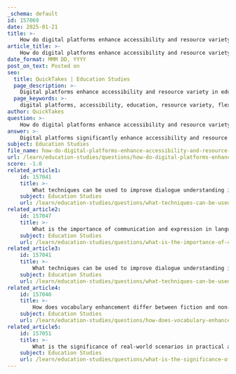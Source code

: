 ```yaml
---
_schema: default
id: 157069
date: 2025-01-21
title: >-
    How do digital platforms enhance accessibility and resource variety in education?
article_title: >-
    How do digital platforms enhance accessibility and resource variety in education?
date_format: MMM DD, YYYY
post_on_text: Posted on
seo:
  title: QuickTakes | Education Studies
  page_description: >-
    Digital platforms enhance accessibility and resource variety in education by providing flexible learning environments, access to a wide range of resources, real-time feedback, and promoting collaboration among students and educators.
  page_keywords: >-
    digital platforms, accessibility, education, resource variety, flexible learning, online resources, real-time feedback, student engagement, collaboration, multimedia content
author: QuickTakes
question: >-
    How do digital platforms enhance accessibility and resource variety in education?
answer: >-
    Digital platforms significantly enhance accessibility and resource variety in education through several key mechanisms:\n\n1. **Flexibility and Accessibility**: Digital learning environments provide students with the ability to access educational materials anytime and anywhere. This flexibility is particularly beneficial for learners who may have other commitments, such as work or family responsibilities. Unlike traditional learning, which often adheres to a fixed schedule and location, digital platforms empower students to take control of their education, accommodating diverse learning needs and breaking down geographical barriers.\n\n2. **Access to Rich Resources**: Digital tools offer access to a vast array of online resources, including digital libraries, educational apps, and open educational resources (OER). This wealth of information allows students to explore topics in greater depth and from multiple perspectives, enriching their learning experience. The availability of multimedia content, such as videos and interactive materials, further enhances engagement and understanding.\n\n3. **Real-Time Feedback**: Many digital platforms provide instant feedback, which helps students understand their progress and identify areas needing improvement. This immediate response can enhance learning outcomes and motivate students to engage more deeply with the material. Constructive feedback mechanisms foster a culture of continuous improvement, encouraging active participation in collaborative tasks.\n\n4. **Improved Engagement**: Technology can transform traditionally dull subjects into interactive and enjoyable activities. Tools like smart boards and educational apps make lessons more dynamic, encouraging active participation in the classroom. This increased engagement can lead to better retention of information and a more positive learning experience.\n\n5. **Resource Sharing and Collaboration**: Digital platforms facilitate the sharing of resources among students and educators, allowing for easy access to a wealth of information, including articles, videos, and research papers. This accessibility encourages exploration of diverse perspectives and ideas, enriching collaborative projects and enhancing the overall learning experience.\n\nIn summary, digital platforms enhance education by providing flexible access to a variety of resources, facilitating real-time feedback, improving engagement, and promoting collaboration. These features collectively contribute to a more inclusive and effective learning environment, catering to the diverse needs of students.
subject: Education Studies
file_name: how-do-digital-platforms-enhance-accessibility-and-resource-variety-in-education.md
url: /learn/education-studies/questions/how-do-digital-platforms-enhance-accessibility-and-resource-variety-in-education
score: -1.0
related_article1:
    id: 157041
    title: >-
        What techniques can be used to improve dialogue understanding in reading comprehension?
    subject: Education Studies
    url: /learn/education-studies/questions/what-techniques-can-be-used-to-improve-dialogue-understanding-in-reading-comprehension
related_article2:
    id: 157047
    title: >-
        What is the importance of communication and expression in language skills?
    subject: Education Studies
    url: /learn/education-studies/questions/what-is-the-importance-of-communication-and-expression-in-language-skills
related_article3:
    id: 157041
    title: >-
        What techniques can be used to improve dialogue understanding in reading comprehension?
    subject: Education Studies
    url: /learn/education-studies/questions/what-techniques-can-be-used-to-improve-dialogue-understanding-in-reading-comprehension
related_article4:
    id: 157040
    title: >-
        How does vocabulary enhancement differ between fiction and non-fiction reading?
    subject: Education Studies
    url: /learn/education-studies/questions/how-does-vocabulary-enhancement-differ-between-fiction-and-nonfiction-reading
related_article5:
    id: 157051
    title: >-
        What is the significance of real-world scenarios in practical application for skill mastery?
    subject: Education Studies
    url: /learn/education-studies/questions/what-is-the-significance-of-realworld-scenarios-in-practical-application-for-skill-mastery
---
```


&nbsp;